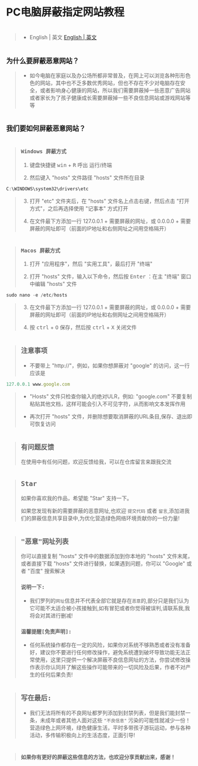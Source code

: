 # PC电脑屏蔽指定网站教程
#
>  * English | 英文 [English | 英文](https://github.com/autubuser/shield/)
#
## `为什么要屏蔽恶意网站？`
>  * 如今电脑在家庭以及办公场所都非常普及，在网上可以浏览各种形形色色的网站，其中也不乏多数优秀网站，但也不存在不少对电脑存在安全，或者影响身心健康的网站，所以我们需要屏蔽掉一些恶意广告网站或者家长为了孩子健康成长需要屏蔽掉一些不良信息网站或游戏网站等等

#
## `我们要如何屏蔽恶意网站？`
#
>  ###  `Windows 屏蔽方式`
> 1. 键盘快捷键 <kbd>win</kbd> + <kbd>R</kbd> 呼出 运行/终端
> 
> 2. 然后键入 "hosts" 文件路径 "hosts" 文件所在目录
```javascript
C:\WINDOWS\system32\drivers\etc
```
> 3. 打开 "etc" 文件夹后，在 "hosts" 文件名上点击右键，然后点击 "打开方式"，之后再选择使用 "记事本" 方式打开
> 
> 4. 在文件最下方添加一行 127.0.0.1 + 需要屏蔽的网址，或 0.0.0.0 + 需要屏蔽的网址即可（前面的IP地址和右侧网址之间用空格隔开）

#
>  ###  `Macos 屏蔽方式`
> 1. 打开 "应用程序"，然后 "实用工具"，最后打开 "终端"
> 
> 2. 打开 "hosts" 文件，输入以下命令，然后按 <kbd>Enter</kbd> ：在主 "终端" 窗口中编辑 "hosts" 文件
```javascript
sudo nano -e /etc/hosts
```
> 3. 在文件最下方添加一行 127.0.0.1 + 需要屏蔽的网址，或 0.0.0.0 + 需要屏蔽的网址即可（前面的IP地址和右侧网址之间用空格隔开）
> 
> 4. 按 <kbd>ctrl</kbd> + <kbd>O</kbd> 保存，然后按 <kbd>ctrl</kbd> + <kbd>X</kbd> 关闭文件
#
> ## `注意事项`
> * 不要带上 "http://"，例如，如果你想屏蔽对 "google" 的访问，这一行应该是
```javascript
127.0.0.1 www.google.com
```
> * "Hosts" 文件只检查你输入的绝对ULR，例如: "google.com" 不要复制粘贴其他文档，这样可能会引入不可见字符，从而影响文本发挥作用
> 
> * 再次打开 "hosts" 文件，并删除想要取消屏蔽的URL条目,保存、退出即可恢复访问
#
> ## `有问题反馈`
> 在使用中有任何问题，欢迎反馈给我，可以在仓库留言来跟我交流
#
> ## `Star`
> 如果你喜欢我的作品，希望能 "Star" 支持一下。
> 
> 如果您发现有新的需要屏蔽的恶意网址,也欢迎 `提交代码` 或者 `留言`,添加进我们的屏蔽信息共享目录中,为优化营造绿色网络环境贡献你的一份力量!

#
> ## ```"恶意"网址列表```
> 你可以直接复制 "hosts" 文件中的数据添加到你本地的 "hosts" 文件末尾，或者直接下载 "hosts" 文件进行替换，如果遇到问题，你可以 "Google" 或者 "百度" 搜索解决
>
> ### `说明一下:`
> * 我们罗列的`网址`信息并不代表全部它就是存在`恶意`的,部分只是我们认为它可能不太适合被小孩接触到,如有冒犯或者你觉得被误判,请联系我,我将会对其进行删减!
>
> ### `温馨提醒[免责声明]:`
> * 任何系统操作都存在一定的风险，如果你对系统不够熟悉或者没有准备好，建议你不要进行任何修改操作，避免系统遭到破坏导致功能无法正常使用，这里只提供一个解决屏蔽不良信息网址的方法，你尝试修改操作表示你认同并了解这些操作可能带来的一切风险及后果，作者不对产生的任何后果负责!
#
> ## `写在最后:`
> * 我们无法将所有的不良网址都罗列添加到封禁列表，但是我们能封禁一条，未成年或者其他人面对这些 `"不良信息"` 污染的可能性就减少一份！营造绿色上网环境，绿色健康生活，平时多带孩子游玩运动，参与各种活动，多传输积极向上的生活态度，正面引导!
#
> ### `如果你有更好的屏蔽这些信息的方法，也欢迎分享贡献出来，感谢！`
#
